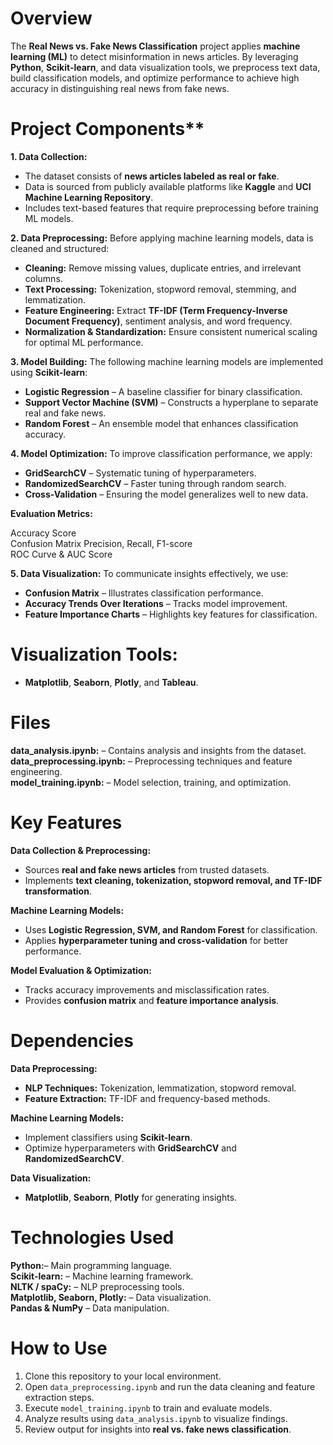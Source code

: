 
# Overview
The **Real News vs. Fake News Classification** project applies **machine learning (ML)** to detect misinformation in news articles. By leveraging **Python**, **Scikit-learn**, and data visualization tools, we preprocess text data, build classification models, and optimize performance to achieve high accuracy in distinguishing real news from fake news.  

# Project Components**  

__1. Data Collection:__  
- The dataset consists of **news articles labeled as real or fake**.  
- Data is sourced from publicly available platforms like **Kaggle** and **UCI Machine Learning Repository**.  
- Includes text-based features that require preprocessing before training ML models.  

__2. Data Preprocessing:__
Before applying machine learning models, data is cleaned and structured:  
- **Cleaning:** Remove missing values, duplicate entries, and irrelevant columns.  
- **Text Processing:** Tokenization, stopword removal, stemming, and lemmatization.  
- **Feature Engineering:** Extract **TF-IDF (Term Frequency-Inverse Document Frequency)**, sentiment analysis, and word frequency.  
- **Normalization & Standardization:** Ensure consistent numerical scaling for optimal ML performance.  

__3. Model Building:__ 
The following machine learning models are implemented using **Scikit-learn**:  
- **Logistic Regression** – A baseline classifier for binary classification.  
- **Support Vector Machine (SVM)** – Constructs a hyperplane to separate real and fake news.  
- **Random Forest** – An ensemble model that enhances classification accuracy.  

__4. Model Optimization:__ 
To improve classification performance, we apply:  
- **GridSearchCV** – Systematic tuning of hyperparameters.  
- **RandomizedSearchCV** – Faster tuning through random search.  
- **Cross-Validation** – Ensuring the model generalizes well to new data.  

__Evaluation Metrics:__

Accuracy Score  
Confusion Matrix
Precision, Recall, F1-score  
ROC Curve & AUC Score  

__5. Data Visualization:__ To communicate insights effectively, we use:  
- **Confusion Matrix** – Illustrates classification performance.  
- **Accuracy Trends Over Iterations** – Tracks model improvement.  
- **Feature Importance Charts** – Highlights key features for classification.  

# Visualization Tools:
- **Matplotlib**, **Seaborn**, **Plotly**, and **Tableau**.  

# Files 
__data_analysis.ipynb:__ – Contains analysis and insights from the dataset.  
__data_preprocessing.ipynb:__ – Preprocessing techniques and feature engineering.  
__model_training.ipynb:__ – Model selection, training, and optimization.  

# Key Features

__Data Collection & Preprocessing:__ 
- Sources **real and fake news articles** from trusted datasets.  
- Implements **text cleaning, tokenization, stopword removal, and TF-IDF transformation**.  

__Machine Learning Models:__ 
- Uses **Logistic Regression, SVM, and Random Forest** for classification.  
- Applies **hyperparameter tuning and cross-validation** for better performance.  

__Model Evaluation & Optimization:__  
- Tracks accuracy improvements and misclassification rates.  
- Provides **confusion matrix** and **feature importance analysis**.  

# Dependencies

__Data Preprocessing:__
- **NLP Techniques:** Tokenization, lemmatization, stopword removal.  
- **Feature Extraction:** TF-IDF and frequency-based methods.  

__Machine Learning Models:__
- Implement classifiers using **Scikit-learn**.  
- Optimize hyperparameters with **GridSearchCV** and **RandomizedSearchCV**.  

__Data Visualization:__
- **Matplotlib**, **Seaborn**, **Plotly** for generating insights.  

# Technologies Used
__Python:__– Main programming language.  
__Scikit-learn:__ – Machine learning framework.  
__NLTK / spaCy:__ – NLP preprocessing tools.  
__Matplotlib, Seaborn, Plotly:__ – Data visualization.  
__Pandas & NumPy__ – Data manipulation.  

# How to Use 

1. Clone this repository to your local environment.  
2. Open `data_preprocessing.ipynb` and run the data cleaning and feature extraction steps.  
3. Execute `model_training.ipynb` to train and evaluate models.  
4. Analyze results using `data_analysis.ipynb` to visualize findings.  
5. Review output for insights into **real vs. fake news classification**. 
